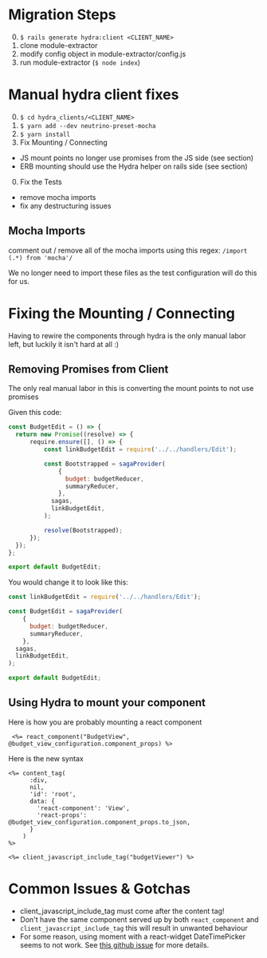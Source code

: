 # Migration Steps
0. `$ rails generate hydra:client <CLIENT_NAME>`
0. clone module-extractor
0. modify config object in module-extractor/config.js
0. run module-extractor (`$ node index`)

# Manual hydra client fixes
0. `$ cd hydra_clients/<CLIENT_NAME>`
0. `$ yarn add --dev neutrino-preset-mocha`
0. `$ yarn install`
0. Fix Mounting / Connecting
- JS mount points no longer use promises from the JS side (see section)
- ERB mounting should use the Hydra helper on rails side (see section)
0. Fix the Tests
  - remove mocha imports
  - fix any destructuring issues

## Mocha Imports
 comment out / remove all of the mocha imports using this regex: `/import (.*) from 'mocha'/`

 We no longer need to import these files as the test configuration will do this for us.

# Fixing the Mounting / Connecting
Having to rewire the components through hydra is the only manual labor left, but
luckily it isn't hard at all :)

## Removing Promises from Client
The only real manual labor in this is converting the mount points to not use
promises

Given this code:
```js
const BudgetEdit = () => {
  return new Promise((resolve) => {
      require.ensure([], () => {
          const linkBudgetEdit = require('../../handlers/Edit');

          const Bootstrapped = sagaProvider(
              {
                budget: budgetReducer,
                summaryReducer,
              },
            sagas,
            linkBudgetEdit,
          );

          resolve(Bootstrapped);
      });
  });
};

export default BudgetEdit;
```

You would change it to look like this:
```js
const linkBudgetEdit = require('../../handlers/Edit');

const BudgetEdit = sagaProvider(
    {
      budget: budgetReducer,
      summaryReducer,
    },
  sagas,
  linkBudgetEdit,
);

export default BudgetEdit;
```

## Using Hydra to mount your component

Here is how you are probably mounting a react component
```erb
 <%= react_component("BudgetView", @budget_view_configuration.component_props) %>
```

Here is the new syntax
```erb
<%= content_tag(
      :div,
      nil,
      'id': 'root',
      data: {
        'react-component': 'View',
        'react-props': @budget_view_configuration.component_props.to_json,
      }
    )
%>

<%= client_javascript_include_tag("budgetViewer") %>
```

# Common Issues & Gotchas
- client_javascript_include_tag must come after the content tag!
- Don't have the same component served up by both `react_component` and
  `client_javascript_include_tag` this will result in unwanted behaviour
- For some reason, using moment with a react-widget DateTimePicker seems to not
  work. See [this github
  issue](https://github.com/jquense/react-widgets/issues/223#issuecomment-147394659) for more details.
